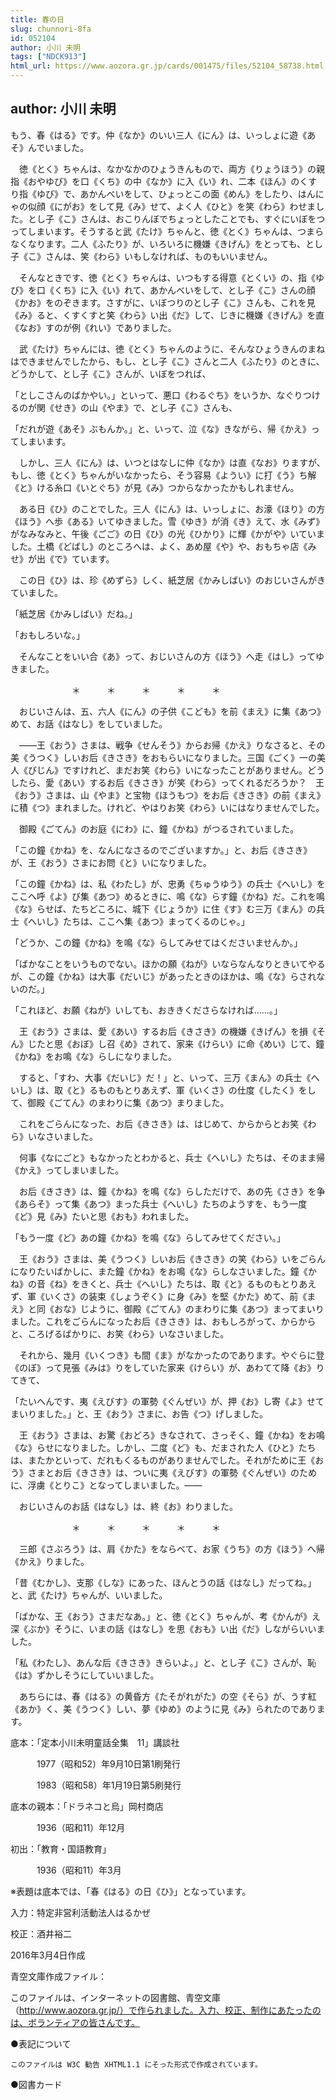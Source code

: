 ```yaml
---
title: 春の日
slug: chunnori-8fa
id: 052104
author: 小川 未明
tags: ["NDCK913"]
html_url: https://www.aozora.gr.jp/cards/001475/files/52104_58738.html
---
```


## author: 小川 未明

もう、春《はる》です。仲《なか》のいい三人《にん》は、いっしょに遊《あそ》んでいました。

　徳《とく》ちゃんは、なかなかのひょうきんもので、両方《りょうほう》の親指《おやゆび》を口《くち》の中《なか》に入《い》れ、二本《ほん》のくすり指《ゆび》で、あかんべいをして、ひょっとこの面《めん》をしたり、はんにゃの似顔《にがお》をして見《み》せて、よく人《ひと》を笑《わら》わせました。とし子《こ》さんは、おこりんぼでちょっとしたことでも、すぐにいぼをつってしまいます。そうすると武《たけ》ちゃんと、徳《とく》ちゃんは、つまらなくなります。二人《ふたり》が、いろいろに機嫌《きげん》をとっても、とし子《こ》さんは、笑《わら》いもしなければ、ものもいいません。

　そんなときです、徳《とく》ちゃんは、いつもする得意《とくい》の、指《ゆび》を口《くち》に入《い》れて、あかんべいをして、とし子《こ》さんの顔《かお》をのぞきます。さすがに、いぼつりのとし子《こ》さんも、これを見《み》ると、くすくすと笑《わら》い出《だ》して、じきに機嫌《きげん》を直《なお》すのが例《れい》でありました。

　武《たけ》ちゃんには、徳《とく》ちゃんのように、そんなひょうきんのまねはできませんでしたから、もし、とし子《こ》さんと二人《ふたり》のときに、どうかして、とし子《こ》さんが、いぼをつれば、

「としこさんのばかやい。」といって、悪口《わるぐち》をいうか、なぐりつけるのが関《せき》の山《やま》で、とし子《こ》さんも、

「だれが遊《あそ》ぶもんか。」と、いって、泣《な》きながら、帰《かえ》ってしまいます。

　しかし、三人《にん》は、いつとはなしに仲《なか》は直《なお》りますが、もし、徳《とく》ちゃんがいなかったら、そう容易《ようい》に打《う》ち解《と》ける糸口《いとぐち》が見《み》つからなかったかもしれません。

　ある日《ひ》のことでした。三人《にん》は、いっしょに、お濠《ほり》の方《ほう》へ歩《ある》いてゆきました。雪《ゆき》が消《き》えて、水《みず》がなみなみと、午後《ごご》の日《ひ》の光《ひかり》に輝《かがや》いていました。土橋《どばし》のところへは、よく、あめ屋《や》や、おもちゃ店《みせ》が出《で》ています。

　この日《ひ》は、珍《めずら》しく、紙芝居《かみしばい》のおじいさんがきていました。

「紙芝居《かみしばい》だね。」

「おもしろいな。」

　そんなことをいい合《あ》って、おじいさんの方《ほう》へ走《はし》ってゆきました。

　　　　　　　＊　　　＊　　　＊　　　＊　　　＊

　おじいさんは、五、六人《にん》の子供《こども》を前《まえ》に集《あつ》めて、お話《はなし》をしていました。

　――王《おう》さまは、戦争《せんそう》からお帰《かえ》りなさると、その美《うつく》しいお后《きさき》をおもらいになりました。三国《ごく》一の美人《びじん》ですけれど、まだお笑《わら》いになったことがありません。どうしたら、愛《あい》するお后《きさき》が笑《わら》ってくれるだろうか？　王《おう》さまは、山《やま》と宝物《ほうもつ》をお后《きさき》の前《まえ》に積《つ》まれました。けれど、やはりお笑《わら》いにはなりませんでした。

　御殿《ごてん》のお庭《にわ》に、鐘《かね》がつるされていました。

「この鐘《かね》を、なんになさるのでございますか。」と、お后《きさき》が、王《おう》さまにお問《と》いになりました。

「この鐘《かね》は、私《わたし》が、忠勇《ちゅうゆう》の兵士《へいし》をここへ呼《よ》び集《あつ》めるときに、鳴《な》らす鐘《かね》だ。これを鳴《な》らせば、たちどころに、城下《じょうか》に住《す》む三万《まん》の兵士《へいし》たちは、ここへ集《あつ》まってくるのじゃ。」

「どうか、この鐘《かね》を鳴《な》らしてみせてはくださいませんか。」

「ばかなことをいうものでない。ほかの願《ねが》いならなんなりときいてやるが、この鐘《かね》は大事《だいじ》があったときのほかは、鳴《な》らされないのだ。」

「これほど、お願《ねが》いしても、おききくださらなければ……。」

　王《おう》さまは、愛《あい》するお后《きさき》の機嫌《きげん》を損《そん》じたと思《おぼ》し召《め》されて、家来《けらい》に命《めい》じて、鐘《かね》をお鳴《な》らしになりました。

　すると、「すわ、大事《だいじ》だ！」と、いって、三万《まん》の兵士《へいし》は、取《と》るものもとりあえず、軍《いくさ》の仕度《したく》をして、御殿《ごてん》のまわりに集《あつ》まりました。

　これをごらんになった、お后《きさき》は、はじめて、からからとお笑《わら》いなさいました。

　何事《なにごと》もなかったとわかると、兵士《へいし》たちは、そのまま帰《かえ》ってしまいました。

　お后《きさき》は、鐘《かね》を鳴《な》らしただけで、あの先《さき》を争《あらそ》って集《あつ》まった兵士《へいし》たちのようすを、もう一度《ど》見《み》たいと思《おも》われました。

「もう一度《ど》あの鐘《かね》を鳴《な》らしてみせてください。」

　王《おう》さまは、美《うつく》しいお后《きさき》の笑《わら》いをごらんになりたいばかしに、また鐘《かね》をお鳴《な》らしなさいました。鐘《かね》の音《ね》をきくと、兵士《へいし》たちは、取《と》るものもとりあえず、軍《いくさ》の装束《しょうぞく》に身《み》を堅《かた》めて、前《まえ》と同《おな》じように、御殿《ごてん》のまわりに集《あつ》まってまいりました。これをごらんになったお后《きさき》は、おもしろがって、からからと、ころげるばかりに、お笑《わら》いなさいました。

　それから、幾月《いくつき》も間《ま》がなかったのであります。やぐらに登《のぼ》って見張《みは》りをしていた家来《けらい》が、あわてて降《お》りてきて、

「たいへんです、夷《えびす》の軍勢《ぐんぜい》が、押《お》し寄《よ》せてまいりました。」と、王《おう》さまに、お告《つ》げしました。

　王《おう》さまは、お驚《おどろ》きなされて、さっそく、鐘《かね》をお鳴《な》らせになりました。しかし、二度《ど》も、だまされた人《ひと》たちは、またかといって、だれもくるものがありませんでした。それがために王《おう》さまとお后《きさき》は、ついに夷《えびす》の軍勢《ぐんぜい》のために、浮虜《とりこ》となってしまいました。――

　おじいさんのお話《はなし》は、終《お》わりました。

　　　　　　　＊　　　＊　　　＊　　　＊　　　＊

　三郎《さぶろう》は、肩《かた》をならべて、お家《うち》の方《ほう》へ帰《かえ》りました。

「昔《むかし》、支那《しな》にあった、ほんとうの話《はなし》だってね。」と、武《たけ》ちゃんが、いいました。

「ばかな、王《おう》さまだなあ。」と、徳《とく》ちゃんが、考《かんが》え深《ぶか》そうに、いまの話《はなし》を思《おも》い出《だ》しながらいいました。

「私《わたし》、あんな后《きさき》きらいよ。」と、とし子《こ》さんが、恥《は》ずかしそうにしていいました。

　あちらには、春《はる》の黄昏方《たそがれがた》の空《そら》が、うす紅《あか》く、美《うつく》しい、夢《ゆめ》のように見《み》られたのであります。













底本：「定本小川未明童話全集　11」講談社

　　　1977（昭和52）年9月10日第1刷発行

　　　1983（昭和58）年1月19日第5刷発行

底本の親本：「ドラネコと烏」岡村商店

　　　1936（昭和11）年12月

初出：「教育・国語教育」

　　　1936（昭和11）年3月

※表題は底本では、「春《はる》の日《ひ》」となっています。

入力：特定非営利活動法人はるかぜ

校正：酒井裕二

2016年3月4日作成

青空文庫作成ファイル：

このファイルは、インターネットの図書館、青空文庫（http://www.aozora.gr.jp/）で作られました。入力、校正、制作にあたったのは、ボランティアの皆さんです。











●表記について


	このファイルは W3C 勧告 XHTML1.1 にそった形式で作成されています。







●図書カード